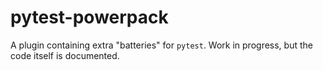 # pytest-powerpack

A plugin containing extra "batteries" for `pytest`. Work in progress, but the code itself is documented.
